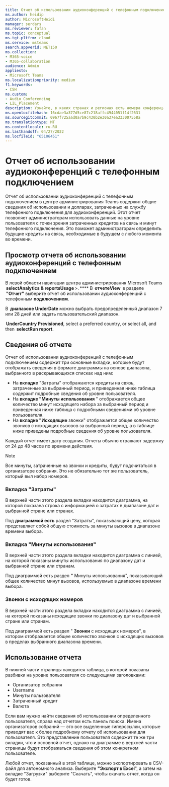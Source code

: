 ```yaml
---
title: Отчет об использовании аудиоконференций с телефонным подключением
ms.author: heidip
author: MicrosoftHeidi
manager: serdars
ms.reviewer: fafan
ms.topic: conceptual
ms.tgt.pltfrm: cloud
ms.service: msteams
search.appverid: MET150
ms.collection:
- M365-voice
- M365-collaboration
audience: Admin
appliesto:
- Microsoft Teams
ms.localizationpriority: medium
f1.keywords:
- CSH
ms.custom:
- Audio Conferencing
- LIL_Placement
description: Узнайте, в каких странах и регионах есть номера конференц-связи с телефонным подключением и как они назначаются автоматически.
ms.openlocfilehash: 16cdae3a377d5ce87c218affc4944051f14f2631
ms.sourcegitcommit: 0967f725aad0a7b9c430b2e30a37ea333007558a
ms.translationtype: MT
ms.contentlocale: ru-RU
ms.lasthandoff: 04/27/2022
ms.locfileid: "65106451"
---
```

# <a name="audio-conferencing-dial-out-usage-report"></a>Отчет об использовании аудиоконференций с телефонным подключением

Отчет об использовании аудиоконференций с телефонным подключением в центре администрирования Teams содержит общие сведения об использовании и долларах, затраченных на службу телефонного подключения для аудиоконференций. Этот отчет позволяет администраторам использовать данные на уровне пользователя с точки зрения затраченных кредитов на связь и минут телефонного подключения. Это поможет администраторам определить будущие кредиты на связь, необходимые в будущем с любого момента во времени.

## <a name="view-the-audio-conferencing-dial-out-usage-report"></a>Просмотр отчета об использовании аудиоконференций с телефонным подключением

В левой области навигации центра администрирования Microsoft Teams  **selectAnalytics & reportsUsage** >. **** В  **отчетеView**  в разделе  **"Отчет"** выберите отчет об использовании аудиоконференций с телефонным **подключением**.

В  **диапазоне UnderDate** можно выбрать предопределенный диапазон 7 или 28 дней или задать пользовательский диапазон.

 **UnderCountry Previsioned**, select a preferred country, or select all, and then  **selectRun report**.

## <a name="report-details"></a>Сведения об отчете

Отчет об использовании аудиоконференций с телефонным подключением содержит три основные вкладки, которые будут отображать сведения в формате диаграммы на основе диапазона, выбранного в раскрывающихся списках над ним:

- На **вкладке** "Затраты" отображаются кредиты на связь, затраченные за выбранный период, и приведенная ниже таблица содержит подробные сведения об уровне пользователя.
- На **вкладке "Минуты использования** " отображается общее количество минут исходящего набора за выбранный период и приведенная ниже таблица с подробными сведениями об уровне пользователя.
- На **вкладке "Исходящие** звонки" отображается общее количество звонков с исходящих вызовов за выбранный период, а в таблице ниже приведены подробные сведения об уровне пользователя.

Каждый отчет имеет дату создания. Отчеты обычно отражают задержку от 24 до 48 часов по времени действия.

> [!NOTE]
> Все минуты, затраченные на звонки и кредиты, будут подсчитаться в организаторе собрания. Это не обязательно тот же пользователь, который выл набор номеров.

### <a name="cost-tab"></a>Вкладка "Затраты"

В верхней части этого раздела вкладки находится диаграмма, на которой показана строка с информацией о затратах в диапазоне дат и выбранной стране или странах.

Под **диаграммой есть** раздел "Затраты", показывающий цену, которая представляет собой общую стоимость за минуты вызовов в диапазоне времени выбора.

### <a name="minutes-of-use-tab"></a>Вкладка "Минуты использования"

В верхней части этого раздела вкладки находится диаграмма с линией, на которой показаны минуты использования по диапазону дат и выбранной стране или странам.

Под диаграммой есть раздел **"** Минуты использования", показывающий общее количество минут вызовов, используемых в диапазоне времени выбора.

### <a name="dial-out-calls"></a>Звонки с исходящих номеров

В верхней части этого раздела вкладки находится диаграмма с линией, на которой показаны исходящие звонки по диапазону дат и выбранной стране или странам.

Под диаграммой есть раздел " **Звонки** с исходящих номеров", в котором отображается общее количество звонков с исходящих вызовов в пределах выбранного диапазона времени.

## <a name="using-the-report"></a>Использование отчета

В нижней части страницы находится таблица, в которой показаны разбивки на уровне пользователя со следующими заголовками:

- Организатор собрания
- Username
- Минуты пользователя
- Затраченный кредит
- Валюта

Если вам нужно найти сведения об использовании определенного пользователя, справа над отчетом есть панель поиска. Имена организаторов собраний — это все выделенные гиперссылки, которые приводят вас к более подробному отчету об использовании для пользователя. Это представление пользователя содержит те же три вкладки, что и основной отчет, однако на диаграмме в верхней части страницы будут отображаться сведения об этом конкретном пользователе.

Любой отчет, показанный в этой таблице, можно экспортировать в CSV-файл для автономного анализа. Выберите **"Экспорт в Excel**", а затем на вкладке  "Загрузки" выберите  "Скачать", чтобы скачать отчет, когда он будет готов.

